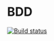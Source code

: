 # BDD

[![Build status](https://ci.appveyor.com/api/projects/status/3gs4qg1yjbj63ie5?svg=true)](https://ci.appveyor.com/project/annakainova/bdd)
